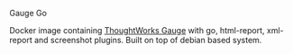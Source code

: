 Gauge Go

Docker image containing [ThoughtWorks Gauge](https://gauge.org) with go, html-report, xml-report and screenshot plugins. Built on top of debian based system.